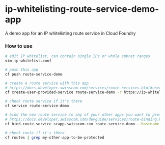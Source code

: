# ip-whitelisting-route-service-demo-app
A demo app for an IP whitelisting route service in Cloud Foundry

### How to use

```bash
# edit IP whitelist, can contain single IPs or whole subnet ranges
vim ip-whitelist.conf

# push this app
cf push route-service-demo

# create a route service with this app
# https://docs.developer.swisscom.com/services/route-services.html#user-provided
cf create-user-provided-service route-service-demo -r https://ip-whitelisting-demo.scapp.swisscom.com

# check route service if it's there
cf service route-service-demo

# bind the new route service to any of your other apps you want to protect
# https://docs.developer.swisscom.com/devguide/services/route-binding.html
cf bind-route-service scapp.swisscom.com route-service-demo --hostname my-other-app-to-be-protected

# check route if it's there
cf routes | grep my-other-app-to-be-protected
```
